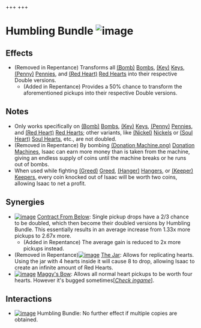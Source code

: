 +++
+++

 # Humbling Bundle ![image](/image/Humbling_Bundle.png) 

Effects
---------


* (Removed in Repentance) Transforms all [(Bomb)](/wiki/Bomb "Bomb") [Bombs](/wiki/Bomb "Bomb"), [(Key)](/wiki/Key "Key") [Keys](/wiki/Key "Key"), [(Penny)](/wiki/Penny "Penny") [Pennies](/wiki/Penny "Penny"), and [(Red Heart)](/wiki/Red_Heart "Red Heart") [Red Hearts](/wiki/Red_Heart "Red Heart") into their respective Double versions.
	+ (Added in Repentance) Provides a 50% chance to transform the aforementioned pickups into their respective Double versions.


Notes
-------


* Only works specifically on [(Bomb)](/wiki/Bomb "Bomb") [Bombs](/wiki/Bomb "Bomb"), [(Key)](/wiki/Key "Key") [Keys](/wiki/Key "Key"), [(Penny)](/wiki/Penny "Penny") [Pennies](/wiki/Penny "Penny"), and [(Red Heart)](/wiki/Red_Heart "Red Heart") [Red Hearts](/wiki/Red_Heart "Red Heart"); other variants, like [(Nickel)](/wiki/Nickel "Nickel") [Nickels](/wiki/Nickel "Nickel") or [(Soul Heart)](/wiki/Soul_Heart "Soul Heart") [Soul Hearts](/wiki/Soul_Heart "Soul Heart"), etc., are not doubled.
* (Removed in Repentance) By bombing [(Donation Machine.png)](https://static.wikia.nocookie.net/bindingofisaacre_gamepedia/images/a/aa/Donation_Machine.png/revision/latest?cb=20210821074535) [Donation Machines](/wiki/Machines#Donation_Machine "Machines"), Isaac can earn more money than is taken from the machine, giving an endless supply of coins until the machine breaks or he runs out of bombs.
* When used while fighting [(Greed)](/wiki/Greed "Greed") [Greed](/wiki/Greed "Greed"), [(Hanger)](/wiki/Hanger "Hanger") [Hangers](/wiki/Hanger "Hanger"), or [(Keeper)](/wiki/Keeper_(Enemy)#Keeper "Keeper") [Keepers](/wiki/Keeper_(Enemy)#Keeper "Keeper (Enemy)"), every coin knocked out of Isaac will be worth two coins, allowing Isaac to net a profit.


Synergies
-----------


* [![image](/image/Contract_From_Below.png)](/wiki/Contract_From_Below "Contract From Below") [Contract From Below](/wiki/Contract_From_Below "Contract From Below"): Single pickup drops have a 2/3 chance to be doubled, which then become their doubled versions by Humbling Bundle. This essentially results in an average increase from 1.33x more pickups to 2.67x more.
	+ (Added in Repentance) The average gain is reduced to 2x more pickups instead.
* (Removed in Repentance)[![image](/image/The_Jar.png)](/wiki/The_Jar "The Jar") [The Jar](/wiki/The_Jar "The Jar"): Allows for replicating hearts. Using the jar with 4 hearts inside it will cause 8 to drop, allowing Isaac to create an infinite amount of Red Hearts.
* [![image](/image/Maggy%27s_Bow.png)](/wiki/Maggy%27s_Bow "Maggy's Bow") [Maggy's Bow](/wiki/Maggy%27s_Bow "Maggy's Bow"): Allows all normal heart pickups to be worth four hearts. However it's bugged sometimes[*[Check ingame](/wiki/Template:Reconfirm "Template:Reconfirm")*].


Interactions
--------------


* [![image](/image/Humbling_Bundle.png)](/wiki/Humbling_Bundle "Humbling Bundle") Humbling Bundle: No further effect if multiple copies are obtained.


